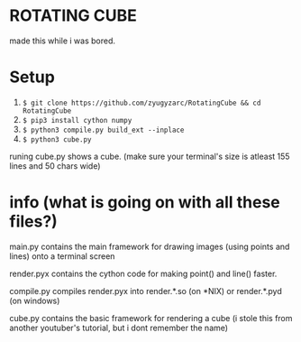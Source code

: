 # ROTATING CUBE
made this while i was bored.

# Setup
1. `$ git clone https://github.com/zyugyzarc/RotatingCube && cd RotatingCube`
2. `$ pip3 install cython numpy`
3. `$ python3 compile.py build_ext --inplace`
4. `$ python3 cube.py`

runing cube.py shows a cube. (make sure your terminal's size is atleast 155 lines and 50 chars wide)


# info (what is going on with all these files?)

main.py contains the main framework for drawing images (using points and lines) onto a terminal screen

render.pyx contains the cython code for making point() and line() faster.

compile.py compiles render.pyx into render.\*.so (on \*NIX) or render.\*.pyd (on windows)

cube.py contains the basic framework for rendering a cube (i stole this from another youtuber's tutorial, but i dont remember the name)
